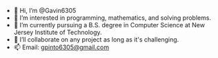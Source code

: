 - 👋 Hi, I’m @Gavin6305
- 👀 I’m interested in programming, mathematics, and solving problems.
- 🌱 I’m currently pursuing a B.S. degree in Computer Science at New Jersey Institute of Technology.
- 💞️ I’ll collaborate on any project as long as it's challenging.
- 📫 Email: gpinto6305@gmail.com

<!---
Gavin6305/Gavin6305 is a ✨ special ✨ repository because its `README.md` (this file) appears on your GitHub profile.
You can click the Preview link to take a look at your changes.
--->

